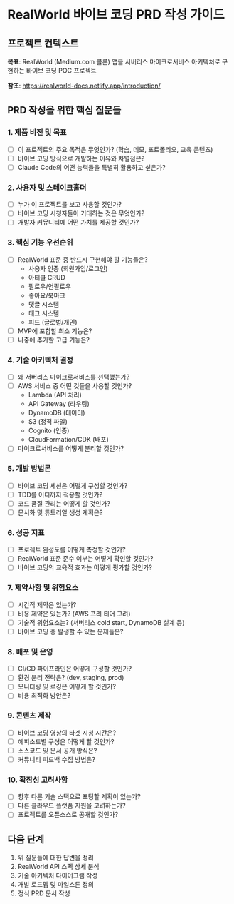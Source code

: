 # RealWorld 바이브 코딩 PRD 작성 가이드

## 프로젝트 컨텍스트

**목표**: RealWorld (Medium.com 클론) 앱을 서버리스 마이크로서비스 아키텍처로 구현하는 바이브 코딩 POC 프로젝트

**참조**: <https://realworld-docs.netlify.app/introduction/>

## PRD 작성을 위한 핵심 질문들

### 1. 제품 비전 및 목표

- [ ] 이 프로젝트의 주요 목적은 무엇인가? (학습, 데모, 포트폴리오, 교육 콘텐츠)
- [ ] 바이브 코딩 방식으로 개발하는 이유와 차별점은?
- [ ] Claude Code의 어떤 능력들을 특별히 활용하고 싶은가?

### 2. 사용자 및 스테이크홀더

- [ ] 누가 이 프로젝트를 보고 사용할 것인가?
- [ ] 바이브 코딩 시청자들이 기대하는 것은 무엇인가?
- [ ] 개발자 커뮤니티에 어떤 가치를 제공할 것인가?

### 3. 핵심 기능 우선순위

- [ ] RealWorld 표준 중 반드시 구현해야 할 기능들은?
  - 사용자 인증 (회원가입/로그인)
  - 아티클 CRUD
  - 팔로우/언팔로우
  - 좋아요/북마크
  - 댓글 시스템
  - 태그 시스템
  - 피드 (글로벌/개인)
- [ ] MVP에 포함할 최소 기능은?
- [ ] 나중에 추가할 고급 기능은?

### 4. 기술 아키텍처 결정

- [ ] 왜 서버리스 마이크로서비스를 선택했는가?
- [ ] AWS 서비스 중 어떤 것들을 사용할 것인가?
  - Lambda (API 처리)
  - API Gateway (라우팅)
  - DynamoDB (데이터)
  - S3 (정적 파일)
  - Cognito (인증)
  - CloudFormation/CDK (배포)
- [ ] 마이크로서비스를 어떻게 분리할 것인가?

### 5. 개발 방법론

- [ ] 바이브 코딩 세션은 어떻게 구성할 것인가?
- [ ] TDD를 어디까지 적용할 것인가?
- [ ] 코드 품질 관리는 어떻게 할 것인가?
- [ ] 문서화 및 튜토리얼 생성 계획은?

### 6. 성공 지표

- [ ] 프로젝트 완성도를 어떻게 측정할 것인가?
- [ ] RealWorld 표준 준수 여부는 어떻게 확인할 것인가?
- [ ] 바이브 코딩의 교육적 효과는 어떻게 평가할 것인가?

### 7. 제약사항 및 위험요소

- [ ] 시간적 제약은 있는가?
- [ ] 비용 제약은 있는가? (AWS 프리 티어 고려)
- [ ] 기술적 위험요소는? (서버리스 cold start, DynamoDB 설계 등)
- [ ] 바이브 코딩 중 발생할 수 있는 문제들은?

### 8. 배포 및 운영

- [ ] CI/CD 파이프라인은 어떻게 구성할 것인가?
- [ ] 환경 분리 전략은? (dev, staging, prod)
- [ ] 모니터링 및 로깅은 어떻게 할 것인가?
- [ ] 비용 최적화 방안은?

### 9. 콘텐츠 제작

- [ ] 바이브 코딩 영상의 타겟 시청 시간은?
- [ ] 에피소드별 구성은 어떻게 할 것인가?
- [ ] 소스코드 및 문서 공개 방식은?
- [ ] 커뮤니티 피드백 수집 방법은?

### 10. 확장성 고려사항

- [ ] 향후 다른 기술 스택으로 포팅할 계획이 있는가?
- [ ] 다른 클라우드 플랫폼 지원을 고려하는가?
- [ ] 프로젝트를 오픈소스로 공개할 것인가?

## 다음 단계

1. 위 질문들에 대한 답변을 정리
2. RealWorld API 스펙 상세 분석
3. 기술 아키텍처 다이어그램 작성
4. 개발 로드맵 및 마일스톤 정의
5. 정식 PRD 문서 작성